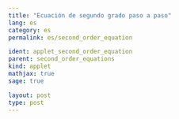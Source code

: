 ```yaml
---
title: "Ecuación de segundo grado paso a paso"
lang: es
category: es
permalink: es/second_order_equation

ident: applet_second_order_equation
parent: second_order_equations
kind: applet
mathjax: true
sage: true

layout: post
type: post
---
```


<div class="sage" align="left"><script type="text/x-sage">

var('a b c')

def itos(exp):
    if((type(exp) == type(-2)) and (exp <  0)): return "(" + str(exp) + ")"
    else: return str(latex(exp))

def formula(p1 = a, p2 = b, p3 = c, raiz = 0): 
    if(raiz == 0): lit = '\\pm'
    elif(raiz == 1): lit = '+'
    else: lit = '-'
    return 'x = {' + itos(p2) + ' ' + lit + ' \\sqrt{' + discriminante(p1, p2, p3) + '} \\over 2\\cdot ' + itos(p1) + '}'

def discriminante(p1 = a, p2 = b, p3 = c):
    return itos(p2) + '^2 - 4\\cdot ' + itos(p1) + '\\cdot ' + itos(p3)

@interact
def _(p1=('a', 1), p2=('b', 2), p3=('c', 1)):
    var('x')
    if((type(p1) != type(a) and type(p1) != type(2)) or (type(p2) != type(a) and type(p2) != type(2)) or (type(p3) != type(a) and type(p3) != type(2))):
        show(html("Los valores de a, b y c solo pueden ser números o \"a\", \"b\", \"c\", respectivamente"))
    else:
        pol = sage_eval(str(p1) + '*x^2 + ' + str(p2) + '*x + ' + str(p3), locals={'x':x, 'a':a, 'b':b, 'c':c})
        sol = solve(pol, x)
        show(html("Tu ecuacion  es: \( \\hspace{0.2in}" + str(latex(pol) + "  = 0\)") + "<br>"))   
        show(html("Despejamos la \(" + str(latex(x)) + "\) mediante la fórmula: $$ " + formula() + "$$ \n<br>"))
        show(html("Para saber el número de raíces, debemos comprobar el valor del discriminante: \(\\hspace{0.2in} \\Delta = " + discriminante() + "\) <br>"))
        show(html("En este caso, \(\\Delta = " + discriminante(p1, p2, p3) + " = " + str(p2^2 - 4*p1*p3) + "\) <br>"))
        disc = p2^2 - 4*p1*p3
        if(disc > 0):
            show(html("El discriminante es positivo, por tanto tenemos dos soluciones: " + "<br>"))
            show(html("$$ " + formula(p1,p2,p3, 1) + " = " + str(latex(sol[0].rhs())) + " $$"))
            show(html("$$ " + formula(p1,p2,p3, 2) + " = " + str(latex(sol[1].rhs())) + " $$"))
        elif(disc == 0):
            show(html("El discriminante es nulo, por tanto tenemos una solución única: " + "<br>"))
            show(html("$$ " + formula(p1,p2,p3, 1) + " = " + str(latex(sol[0].rhs())) + " $$ <br>"))
        elif(disc < 0):
            show(html("El discriminante es negativo, por tanto el polinomio \(" + str(latex(pol)) + "\) no tiene raíces reales y no hay solución" ))
        else:
            show(html("El valor del discriminante, y el número de soluciones de la ecuación, dependerán del valor de los parámetros" ))
</script></div>

